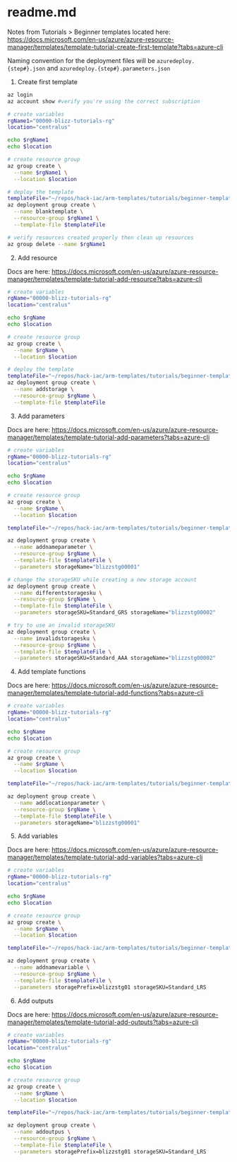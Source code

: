 # readme.md

Notes from Tutorials > Beginner templates located here: <https://docs.microsoft.com/en-us/azure/azure-resource-manager/templates/template-tutorial-create-first-template?tabs=azure-cli>

Naming convention for the deployment files will be ```azuredeploy.{step#}.json``` and ```azuredeploy.{step#}.parameters.json```

1. Create first template

```bash azure cli
az login
az account show #verify you're using the correct subscription

# create variables
rgName1="00000-blizz-tutorials-rg"
location="centralus"

echo $rgName1
echo $location

# create resource group
az group create \
  --name $rgName1 \
  --location $location

# deploy the template
templateFile="~/repos/hack-iac/arm-templates/tutorials/beginner-templates/azuredeploy.1.json"
az deployment group create \
  --name blanktemplate \
  --resource-group $rgName1 \
  --template-file $templateFile

# verify resources created properly then clean up resources
az group delete --name $rgName1

```

2. Add resource

Docs are here: <https://docs.microsoft.com/en-us/azure/azure-resource-manager/templates/template-tutorial-add-resource?tabs=azure-cli>

```bash azure cli
# create variables
rgName="00000-blizz-tutorials-rg"
location="centralus"

echo $rgName
echo $location

# create resource group
az group create \
  --name $rgName \
  --location $location

# deploy the template
templateFile="~/repos/hack-iac/arm-templates/tutorials/beginner-templates/azuredeploy.2.json"
az deployment group create \
  --name addstorage \
  --resource-group $rgName \
  --template-file $templateFile

```

3. Add parameters

Docs are here: <https://docs.microsoft.com/en-us/azure/azure-resource-manager/templates/template-tutorial-add-parameters?tabs=azure-cli>

```bash azure cli
# create variables
rgName="00000-blizz-tutorials-rg"
location="centralus"

echo $rgName
echo $location

# create resource group
az group create \
  --name $rgName \
  --location $location

templateFile="~/repos/hack-iac/arm-templates/tutorials/beginner-templates/azuredeploy.3.json"

az deployment group create \
  --name addnameparameter \
  --resource-group $rgName \
  --template-file $templateFile \
  --parameters storageName="blizzstg00001"

# change the storageSKU while creating a new storage account
az deployment group create \
  --name differentstoragesku \
  --resource-group $rgName \
  --template-file $templateFile \
  --parameters storageSKU=Standard_GRS storageName="blizzstg00002"

# try to use an invalid storageSKU
az deployment group create \
  --name invalidstoragesku \
  --resource-group $rgName \
  --template-file $templateFile \
  --parameters storageSKU=Standard_AAA storageName="blizzstg00002"

```

4. Add template functions

Docs are here: <https://docs.microsoft.com/en-us/azure/azure-resource-manager/templates/template-tutorial-add-functions?tabs=azure-cli>

```bash azure cli
# create variables
rgName="00000-blizz-tutorials-rg"
location="centralus"

echo $rgName
echo $location

# create resource group
az group create \
  --name $rgName \
  --location $location

templateFile="~/repos/hack-iac/arm-templates/tutorials/beginner-templates/azuredeploy.4.json"

az deployment group create \
  --name addlocationparameter \
  --resource-group $rgName \
  --template-file $templateFile \
  --parameters storageName="blizzstg00001"

```

5. Add variables

Docs are here: <https://docs.microsoft.com/en-us/azure/azure-resource-manager/templates/template-tutorial-add-variables?tabs=azure-cli>

```bash azure cli
# create variables
rgName="00000-blizz-tutorials-rg"
location="centralus"

echo $rgName
echo $location

# create resource group
az group create \
  --name $rgName \
  --location $location

templateFile="~/repos/hack-iac/arm-templates/tutorials/beginner-templates/azuredeploy.5.json"

az deployment group create \
  --name addnamevariable \
  --resource-group $rgName \
  --template-file $templateFile \
  --parameters storagePrefix=blizzstg01 storageSKU=Standard_LRS

```

6. Add outputs


Docs are here: <https://docs.microsoft.com/en-us/azure/azure-resource-manager/templates/template-tutorial-add-outputs?tabs=azure-cli>

```bash azure cli
# create variables
rgName="00000-blizz-tutorials-rg"
location="centralus"

echo $rgName
echo $location

# create resource group
az group create \
  --name $rgName \
  --location $location

templateFile="~/repos/hack-iac/arm-templates/tutorials/beginner-templates/azuredeploy.5.json"

az deployment group create \
  --name addoutpus \
  --resource-group $rgName \
  --template-file $templateFile \
  --parameters storagePrefix=blizzstg01 storageSKU=Standard_LRS

```
